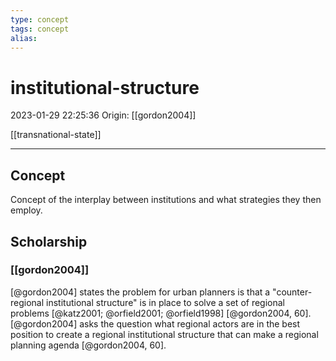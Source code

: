 ```yaml
---
type: concept
tags: concept
alias:
---
```


# institutional-structure

2023-01-29 22:25:36
Origin: [[gordon2004]]

[[transnational-state]]

---

## Concept

Concept of the interplay between institutions and what strategies they then employ.

## Scholarship

### [[gordon2004]]

[@gordon2004] states the problem for urban planners is that a "counter-regional institutional structure" is in place to solve a set of regional problems [@katz2001; @orfield2001; @orfield1998] [@gordon2004, 60]. [@gordon2004] asks the question what regional actors are in the best position to create a regional institutional structure that can make a regional planning agenda [@gordon2004, 60].
